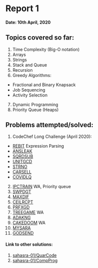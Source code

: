 # Report 1
#### Date: 10th April, 2020

## Topics covered so far:
1. Time Complexity (Big-O notation)
2. Arrays
3. Strings
4. Stack and Queue
5. Recursion
6. Greedy Algorithms:
- Fractional and Binary Knapsack
- Job Sequencing
- Activity Selection
7. Dynamic Programming
8. Priority Queue (Heaps)

## Problems attempted/solved:
1. CodeChef Long Challenge (April 2020):
- [REBIT](https://www.codechef.com/viewsolution/31283022) Expression Parsing
- [ANSLEAK](https://www.codechef.com/viewsolution/31219502)
- [SQRDSUB](https://www.codechef.com/viewsolution/31186439)
- [UNITGCD](https://www.codechef.com/viewsolution/31069617)
- [STRNO](https://www.codechef.com/viewsolution/31104723)
- [CARSELL](https://www.codechef.com/viewsolution/31018191)
- [COVIDLQ](https://www.codechef.com/viewsolution/31019999)
2. [IPCTRAIN](https://www.codechef.com/viewsolution/31045311) WA, Priority queue
3. [SWPDGT](https://www.codechef.com/viewsolution/30825022)
4. [MAXDIF](https://www.codechef.com/viewsolution/30626674)
5. [CEILRCPT](https://www.codechef.com/viewsolution/30623705)
6. [PRFXGD](https://www.codechef.com/viewsolution/30815934)
7. [TREEGAME](https://www.codechef.com/viewsolution/30709220) WA
8. [ADAKNG](https://www.codechef.com/viewsolution/30702597)
9. [CAKEDOOM](https://www.codechef.com/viewsolution/30684094) WA
10. [MYSARA](https://www.codechef.com/viewsolution/30678954)
11. [GODSEND](https://codeforces.com/contest/841/submission/74162828)


#### Link to other solutions: 
1. [sahasra-01/QuarCode](https://github.com/sahasra-01/QuarCode)
2. [sahasra-01/CompProg](https://github.com/sahasra-01/CompProg)
